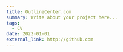 ```yaml
---
title: OutlineCenter.com
summary: Write about your project here...
tags:
  - CV
date: 2022-01-01
external_link: http://github.com
---
```

